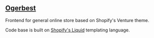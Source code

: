 ## [Ogerbest](https://www.ogregest.com)
Frontend for general online store based on Shopify's Venture theme.

Code base is built on [Shopify's Liquid](https://shopify.github.io/liquid/) templating language.
